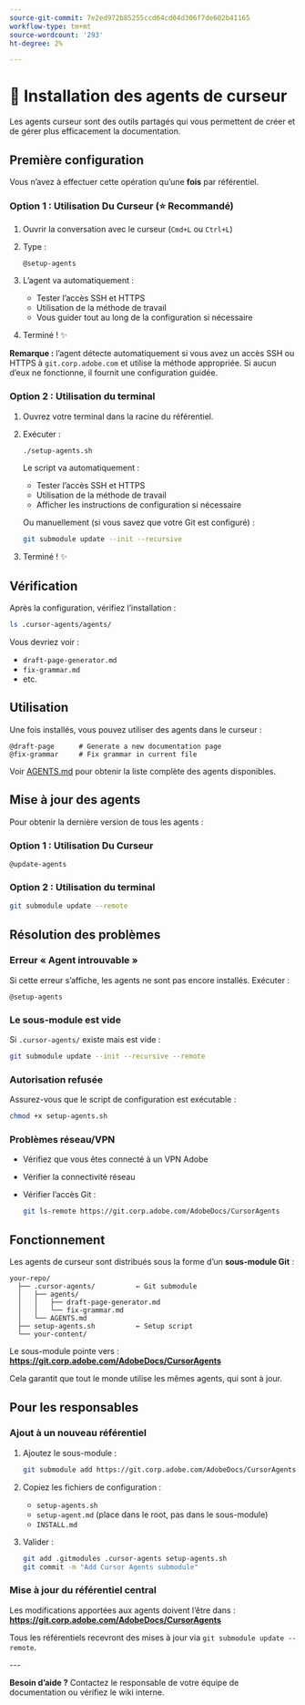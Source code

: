 ```yaml
---
source-git-commit: 7e2ed972b85255ccd64cd04d306f7de602b41165
workflow-type: tm+mt
source-wordcount: '293'
ht-degree: 2%

---
```

# 🚀 Installation des agents de curseur

Les agents curseur sont des outils partagés qui vous permettent de créer et de gérer plus efficacement la documentation.

## Première configuration

Vous n’avez à effectuer cette opération qu’une **fois** par référentiel.

### Option 1 : Utilisation Du Curseur (⭐ Recommandé)

1. Ouvrir la conversation avec le curseur (`Cmd+L` ou `Ctrl+L`)
2. Type :

   ```
   @setup-agents
   ```

3. L’agent va automatiquement :
   - Tester l’accès SSH et HTTPS
   - Utilisation de la méthode de travail
   - Vous guider tout au long de la configuration si nécessaire
4. Terminé ! ✨

**Remarque :** l’agent détecte automatiquement si vous avez un accès SSH ou HTTPS à `git.corp.adobe.com` et utilise la méthode appropriée. Si aucun d’eux ne fonctionne, il fournit une configuration guidée.

### Option 2 : Utilisation du terminal

1. Ouvrez votre terminal dans la racine du référentiel.
2. Exécuter :

   ```bash
   ./setup-agents.sh
   ```

   Le script va automatiquement :
   - Tester l’accès SSH et HTTPS
   - Utilisation de la méthode de travail
   - Afficher les instructions de configuration si nécessaire

   Ou manuellement (si vous savez que votre Git est configuré) :

   ```bash
   git submodule update --init --recursive
   ```

3. Terminé ! ✨

## Vérification

Après la configuration, vérifiez l’installation :

```bash
ls .cursor-agents/agents/
```

Vous devriez voir :
- `draft-page-generator.md`
- `fix-grammar.md`
- etc.

## Utilisation

Une fois installés, vous pouvez utiliser des agents dans le curseur :

```
@draft-page      # Generate a new documentation page
@fix-grammar     # Fix grammar in current file
```

Voir [AGENTS.md](AGENTS.md) pour obtenir la liste complète des agents disponibles.

## Mise à jour des agents

Pour obtenir la dernière version de tous les agents :

### Option 1 : Utilisation Du Curseur

```
@update-agents
```

### Option 2 : Utilisation du terminal

```bash
git submodule update --remote
```

## Résolution des problèmes

### Erreur « Agent introuvable »

Si cette erreur s’affiche, les agents ne sont pas encore installés. Exécuter :

```
@setup-agents
```

### Le sous-module est vide

Si `.cursor-agents/` existe mais est vide :

```bash
git submodule update --init --recursive --remote
```

### Autorisation refusée

Assurez-vous que le script de configuration est exécutable :

```bash
chmod +x setup-agents.sh
```

### Problèmes réseau/VPN

- Vérifiez que vous êtes connecté à un VPN Adobe
- Vérifier la connectivité réseau
- Vérifier l’accès Git :

  ```bash
  git ls-remote https://git.corp.adobe.com/AdobeDocs/CursorAgents
  ```

## Fonctionnement

Les agents de curseur sont distribués sous la forme d’un **sous-module Git** :

```
your-repo/
  ├── .cursor-agents/          ← Git submodule
  │   ├── agents/
  │   │   ├── draft-page-generator.md
  │   │   └── fix-grammar.md
  │   └── AGENTS.md
  ├── setup-agents.sh          ← Setup script
  └── your-content/
```

Le sous-module pointe vers :
**https://git.corp.adobe.com/AdobeDocs/CursorAgents**

Cela garantit que tout le monde utilise les mêmes agents, qui sont à jour.

## Pour les responsables

### Ajout à un nouveau référentiel

1. Ajoutez le sous-module :

   ```bash
   git submodule add https://git.corp.adobe.com/AdobeDocs/CursorAgents.git .cursor-agents
   ```

2. Copiez les fichiers de configuration :
   - `setup-agents.sh`
   - `setup-agent.md` (place dans le root, pas dans le sous-module)
   - `INSTALL.md`

3. Valider :

   ```bash
   git add .gitmodules .cursor-agents setup-agents.sh
   git commit -m "Add Cursor Agents submodule"
   ```

### Mise à jour du référentiel central

Les modifications apportées aux agents doivent l’être dans :
**https://git.corp.adobe.com/AdobeDocs/CursorAgents**

Tous les référentiels recevront des mises à jour via `git submodule update --remote`.

&#x200B;---

**Besoin d’aide ?** Contactez le responsable de votre équipe de documentation ou vérifiez le wiki interne.
